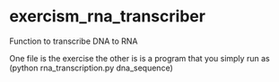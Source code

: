 # exercism_rna_transcriber
Function to transcribe DNA to RNA

One file is the exercise the other is is a program that you simply run as (python rna_transcription.py dna_sequence)
